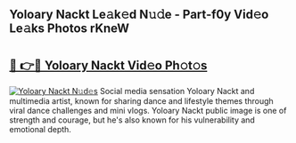 ## Yoloary Nackt Le𝚊k𝚎d N𝚞𝚍e - Part-f0y Vid𝚎o Le𝚊ks Photos rKneW

# <h2><a href="http://fb1yt47.evod.top/?m=Yoloary+Nackt">🔗 👉🔴 Yoloary Nackt Vid𝚎o Ph𝚘t𝚘s</a></h2>

[![Yoloary Nackt N𝚞d𝚎s](https://i.imgur.com/8V9OHl7.gif)](http://fb1yt47.evod.top/?m=Yoloary+Nackt)
Social media sensation Yoloary Nackt and multimedia artist, known for sharing dance and lifestyle themes through viral dance challenges and mini vlogs. Yoloary Nackt public image is one of strength and courage, but he's also known for his vulnerability and emotional depth. 
